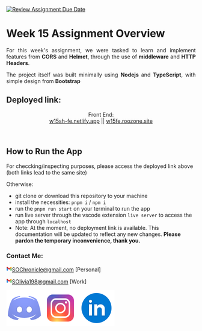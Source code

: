 [![Review Assignment Due Date](https://classroom.github.com/assets/deadline-readme-button-24ddc0f5d75046c5622901739e7c5dd533143b0c8e959d652212380cedb1ea36.svg)](https://classroom.github.com/a/A8ztcAuX)

# Week 15 Assignment Overview

<p align="justify">For this week's assignment, we were tasked to learn and implement features from <b>CORS</b> and <b>Helmet</b>, through the use of <b>middleware</b> and <b>HTTP Headers</b>.</p>

 <p align="justify">The project itself was built minimally using <b>Nodejs</b> and <b>TypeScript</b>, with simple design from <b>Bootstrap</b></p>

## Deployed link: 
<p align="center">
Front End:
<br>
<a href="https://w15sh-fe.netlify.app/">w15sh-fe.netlify.app</a> ||
<a href="http://w15fe.roozone.site/">w15fe.roozone.site</a>
</p> 
<br>

## How to Run the App
For checcking/inspecting purposes, please access the deployed link above (both links lead to the same site)

Otherwise:
- git clone or download this repository to your machine
- install the necessities: `pnpm i` / `npm i`
- run the `pnpm run start` on your terminal to run the app
- run live server through the vscode extension `live server` to access the app through `localhost`
- Note: At the moment, no deployment link is available. This documentation will be updated to reflect any new changes.
 **Please pardon the temporary inconvenience, thank you.** 

### Contact Me:

<img src="https://raw.githubusercontent.com/RevoU-FSSE-2/week-7-SherinOlivia/3dd7cdf0d5c9fc1828f0dfcac8ef2e9c057902be/assets/gmail-icon.svg" width="15px" background-color="none">[SOChronicle@gmail.com](mailto:SOChronicle@gmail.com) [Personal]

<img src="https://raw.githubusercontent.com/RevoU-FSSE-2/week-7-SherinOlivia/3dd7cdf0d5c9fc1828f0dfcac8ef2e9c057902be/assets/gmail-icon.svg" width="15px" background-color="none">[SOlivia198@gmail.com](mailto:SOlivia198@gmail.com) [Work]

[![Roo-Discord](https://raw.githubusercontent.com/RevoU-FSSE-2/week-5-SherinOlivia/bddf1eca3ee3ad82db2f228095d01912bf9c3de6/assets/MDimgs/icons8-discord.svg)](https://discord.com/users/shxdxr#7539)[![Roo-Instagram](https://raw.githubusercontent.com/RevoU-FSSE-2/week-5-SherinOlivia/bddf1eca3ee3ad82db2f228095d01912bf9c3de6/assets/MDimgs/icons8-instagram.svg)](https://instagram.com/shxdxr?igshid=MzRlODBiNWFlZA==)[![Roo-LinkedIn](https://raw.githubusercontent.com/RevoU-FSSE-2/week-5-SherinOlivia/bddf1eca3ee3ad82db2f228095d01912bf9c3de6/assets/MDimgs/icons8-linkedin-circled.svg)](https://www.linkedin.com/in/sherin-olivia-07311127a/)